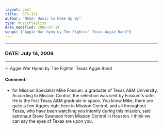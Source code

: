 ```yaml
---
layout: post
title:  STS-121
author: "NASA: Music to Wake Up By"
type: MusicPlaylist
date_modified: 2006-07-14
songs: ["Aggie War Hymn by The Fightin' Texas Aggie Band"]
---
```


----
### DATE: July 14, 2006
----
⊹ Aggie War Hymn by The Fightin' Texas Aggie Band

#### Comment:
* for Mission Specialist Mike Fossum, a graduate of Texas A&M University. According to Mission Control, the selection was sent by Fossum's wife. He is the first Texas A&M graduate in space. You know Mike, there are quite a few Aggies right here in Mission Control, and all throughout Texas, who have been watching you intently during this mission, said astronaut Steve Swanson from Mission Control in Houston. I think we can say the eyes of Texas are upon you.



<br/>
<center>
	<a target="_blank"
	   href="https://twitter.com/intent/tweet?hashtags=Space,NASA,Playlist,NASAWakeupCalls,SpaceProgram&text={{ page.author}}, '{{ page.songs.first }}' {{ page.title }}, {{ page.date | date: '%B %d, %Y' }}. {{ site.url }}{{ page.url }}&via=nasawakeupcalls"><i class="fab fa-twitter" alt="Tweet this page" style="font-size: 1.3em;"></i></a>
	&nbsp; 	<i class="fas fa-user-astronaut" style="font-size: 1.5em;"></i> &nbsp;
    <a type="amzn" search="'Aggie War Hymn by The Fightin' Texas Aggie Band'" category="popular music">
    <i class="fab fa-amazon" style="font-size: 1.3em;"></i></a>
</center>
